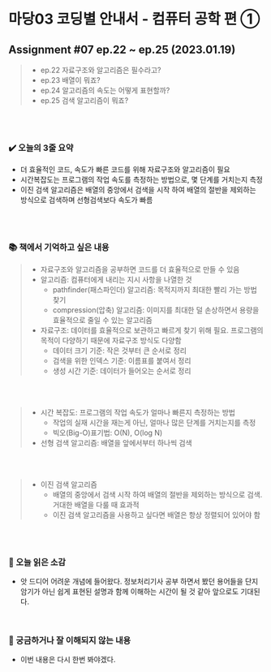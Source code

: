 # 마당03 코딩별 안내서 - 컴퓨터 공학 편 ①
## Assignment #07 ep.22 ~ ep.25 (2023.01.19)
> * ep.22 자료구조와 알고리즘은 필수라고?
> * ep.23 배열이 뭐죠?
> * ep.24 알고리즘의 속도는 어떻게 표현할까?
> * ep.25 검색 알고리즘이 뭐죠?

<br><br>

### ✔️ 오늘의 3줄 요약

* 더 효율적인 코드, 속도가 빠른 코드를 위해 자료구조와 알고리즘이 필요
* 시간복잡도는 프로그램의 작업 속도를 측정하는 방법으로, 몇 단계를 거치는지 측정
* 이진 검색 알고리즘은 배열의 중앙에서 검색을 시작 하여 배열의 절반을 제외하는 방식으로 검색하며 선형검색보다 속도가 빠름

<br><br>


### 📚 책에서 기억하고 싶은 내용

> * 자료구조와 알고리즘을 공부하면 코드를 더 효율적으로 만들 수 있음
> * 알고리즘: 컴퓨터에게 내리는 지시 사항을 나열한 것
>   * pathfinder(패스파인더) 알고리즘: 목적지까지 최대한 빨리 가는 방법 찾기
>   * compression(압축) 알고리즘: 이미지를 최대한 덜 손상하면서 용량을 효율적으로 줄일 수 있는 알고리즘
> * 자료구조: 데이터를 효율적으로 보관하고 빠르게 찾기 위해 필요. 프로그램의 목적이 다양하기 때문에 자료구조 방식도 다양함
>   * 데이터 크기 기준: 작은 것부터 큰 순서로 정리
>   * 검색을 위한 인덱스 기준: 이름표를 붙여서 정리
>   * 생성 시간 기준: 데이터가 들어오는 순서로 정리

<br><br>

> * 시간 복잡도: 프로그램의 작업 속도가 얼마나 빠른지 측정하는 방법
>   * 작업의 실재 시간을 재는게 아닌, 얼마나 많은 단계를 거치는지를 측정
>   * 빅오(Big-O)표기법: O(N), O(log N)
> * 선형 검색 알고리즘: 배열을 앞에서부터 하나씩 검색

<br><br>

> * 이진 검색 알고리즘
>   * 배열의 중앙에서 검색 시작 하여 배열의 절반을 제외하는 방식으로 검색. 거대한 배열을 다룰 때 효과적
>   * 이진 검색 알고리즘을 사용하고 싶다면 배열은 항상 정렬되어 있어야 함

<br><br>


### 🤔 오늘 읽은 소감

* 앗 드디어 어려운 개념에 들어왔다. 정보처리기사 공부 하면서 봤던 용어들을 단지 암기가 아닌 쉽게 표현된 설명과 함께 이해하는 시간이 될 것 같아 앞으로도 기대된다.

<br>

### 🧩 궁금하거나 잘 이해되지 않는 내용

* 이번 내용은 다시 한번 봐야겠다.
